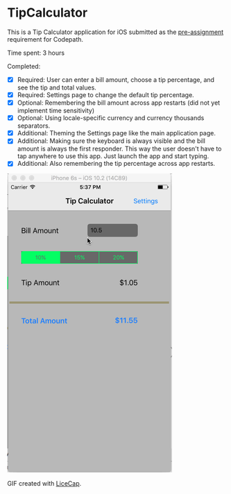 # TipCalculator

This is a Tip Calculator application for iOS submitted as the [pre-assignment](https://gist.github.com/timothy1ee/7747214) requirement for Codepath.

Time spent: 3 hours

Completed:

* [x] Required: User can enter a bill amount, choose a tip percentage, and see the tip and total values.
* [x] Required: Settings page to change the default tip percentage.
* [x] Optional: Remembering the bill amount across app restarts (did not yet implement time sensitivity)
* [x] Optional: Using locale-specific currency and currency thousands separators.
* [x] Additional: Theming the Settings page like the main application page.
* [x] Additional: Making sure the keyboard is always visible and the bill amount is always the first responder. This way the user doesn't have to tap anywhere to use this app. Just launch the app and start typing.
* [x] Additional: Also remembering the tip percentage across app restarts.

![Video Walkthrough](tipCalculator-1.gif)

GIF created with [LiceCap](http://www.cockos.com/licecap/).
